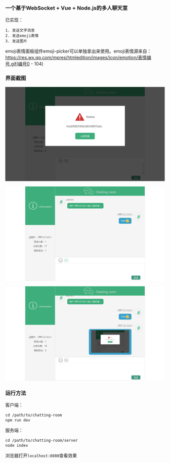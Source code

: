 ### 一个基于WebSocket + Vue + Node.js的多人聊天室
已实现：
```
1. 发送文字消息
2. 发送emoji表情
3. 发送图片
```
emoji表情面板组件emoji-picker可以单独拿出来使用。emoji表情源来自：https://res.wx.qq.com/mpres/htmledition/images/icon/emotion/表情编号.gif(编号0 - 104)
### 界面截图
![初始界面](./example-image/01.png)

![主界面](./example-image/02.png)

![主界面](./example-image/03.png)
### 运行方法
客户端：
```
cd /path/to/chatting-room
npm run dev
```

服务端：
```
cd /path/to/chatting-room/server
node index
```
浏览器打开`localhost:8080`查看效果